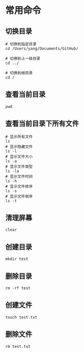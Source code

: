 # 常用命令

## 切换目录
```shell
# 切换到指定目录
cd /Users/yang/Documents/GitHub/

# 切换到上一级目录
cd ../

# 切换到根目录
cd /
```

## 查看当前目录
```shell
pwd
```

## 查看当前目录下所有文件
```shell
# 显示所有文件
ls
# 显示隐藏文件
ls -l
# 显示文件大小
ls -a
# 显示文件类型
ls -la
# 显示文件时间
ls -h
# 显示文件排序
ls -s
# 显示文件倒序
ls -t
```

## 清理屏幕
```shell
clear
```

## 创建目录
```shell
mkdir test
```

## 删除目录
```shell
rm -rf test
```

## 创建文件
```shell
touch test.txt
```

## 删除文件
```shell
rm test.txt
```
